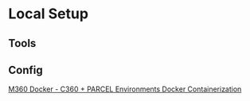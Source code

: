 # Local Setup

## Tools

## Config
[M360 Docker - C360 + PARCEL Environments Docker Containerization](https://github.com/EDRInc/edr-m360-docker)
